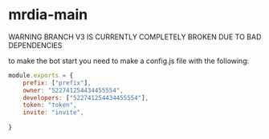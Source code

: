 # mrdia-main
WARNING BRANCH V3 IS CURRENTLY COMPLETELY BROKEN DUE TO BAD DEPENDENCIES

to make the bot start you need to make a config.js file with the following:
```js
module.exports = {
    prefix: ["prefix"],
    owner: "522741254434455554",
    developers: ["522741254434455554"],
    token: "token",
    invite: "invite",
    
}
```
